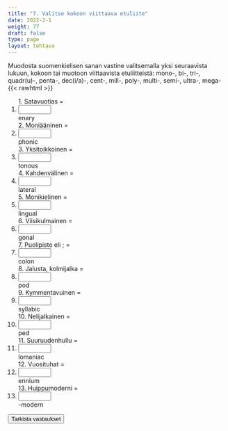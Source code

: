 ```yaml
---
title: "7. Valitse kokoon viittaava etuliite"
date: 2022-2-1
weight: 77
draft: false
type: page
layout: tehtava
---
```


Muodosta suomenkielisen sanan vastine valitsemalla yksi seuraavista lukuun, kokoon tai muotoon viittaavista etuliitteistä: mono-, bi-, tri-, quadr(u)-, penta-, dec(i/a)-, cent-, mill-, poly-, multi-, semi-, ultra-, mega- 
{{< rawhtml >}}
<div class="tehtava">
<form autocomplete="off">
  <ol>
  
<section>
1. Satavuotias = &nbsp;<li><input id="q1" type="text"/><span></span></li>enary
</section>
<section>
2. Moniääninen = &nbsp;<li><input id="q2" type="text"/><span></span></li>phonic
</section>
<section>
3. Yksitoikkoinen = &nbsp;<li><input id="q3" type="text"/><span></span></li>tonous
</section>
<section>
4. Kahdenvälinen = &nbsp;<li><input id="q4" type="text"/><span></span></li>lateral
</section>
<section>
5. Monikielinen = &nbsp;<li><input id="q5" type="text"/><span></span></li>lingual
</section>
<section>
6. Viisikulmainen = &nbsp;<li><input id="q6" type="text"/><span></span></li>gonal
</section>
<section>
7. Puolipiste eli ; = &nbsp;<li><input id="q7" type="text"/><span></span></li>colon
</section>
<section>
8. Jalusta, kolmijalka =  &nbsp;<li><input id="q8" type="text"/><span></span></li>pod
</section>
<section>
9. Kymmentavuinen = &nbsp;<li><input id="q9" type="text"/><span></span></li>syllabic
</section>
<section>
10. Nelijalkainen = &nbsp;<li><input id="q10" type="text"/><span></span></li>ped
</section> 
<section>
11. Suuruudenhullu = &nbsp;<li><input id="q11" type="text"/><span></span></li>lomaniac
</section> 
<section>
12. Vuosituhat = &nbsp;<li><input id="q12" type="text"/><span></span></li>ennium
</section> 
<section>
13. Huippumoderni = &nbsp;<li><input id="q13" type="text"/><span></span></li>-modern
</section> 

</ol>
  
 <link rel="stylesheet" type="text/css" href="/css/kirjoita1.css"/>

<div id="buttonWrapper">
   <input type="submit" id="submit" value="Tarkista vastaukset" />
   </div>
</form>

</div>


<script>
var answers = {
  "q1": ["cent"],
  "q2": ["poly"],
  "q3": ["mono"],
  "q4": ["bi"],
  "q5": ["multi",],
  "q6": ["penta"],
  "q7": ["semi"],
  "q8": ["tri"],
  "q9": ["deca"],
  "q10": ["quadru"],
  "q11": ["mega"],
  "q12": ["mill"],
  "q13": ["ultra"],
  };

function markAnswers() {
  $("input[type='text']").each(function() {
    console.log($.inArray(this.value, answers[this.id]));
    if ($.inArray(this.value.toLowerCase().trim(), answers[this.id]) === -1) {
      $(this).parent()[0].setAttribute("class", "vaarin");
    } else {
      $(this).parent()[0].setAttribute("class", "oikein");
    }
  })
}

$("form").on("submit", function(e) {
  e.preventDefault();
  markAnswers();
});
</script>

<style>
.tehtava input[type="text"] {
    width: 75px;
    text-align: right;
}
</style>
</rawhtml>